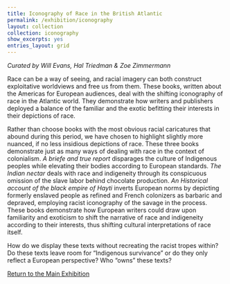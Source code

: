 ```yaml
---
title: Iconography of Race in the British Atlantic
permalink: /exhibition/iconography
layout: collection
collection: iconography
show_excerpts: yes
entries_layout: grid
---
```

*Curated by Will Evans, Hal Triedman & Zoe Zimmermann*

Race can be a way of seeing, and racial imagery can both construct exploitative worldviews and free us from them. These books, written about the Americas for European audiences, deal with the shifting iconography of race in the Atlantic world. They demonstrate how writers and publishers deployed a balance of the familiar and the exotic befitting their interests in their depictions of race. 

Rather than choose books with the most obvious racial caricatures that abound during this period, we have chosen to highlight slightly more nuanced, if no less insidious depictions of race. These three books demonstrate just as many ways of dealing with race in the context of colonialism. *A briefe and true report* disparages the culture of Indigenous peoples while elevating their bodies according to European standards. *The Indian nectar* deals with race and indigeneity through its conspicuous omission of the slave labor behind chocolate production. *An Historical account of the black empire of Hayti* inverts European norms by depicting formerly enslaved people as refined and French colonizers as barbaric and depraved, employing racist iconography of the savage in the process. These books demonstrate how European writers could draw upon familiarity and exoticism to shift the narrative of race and indigeneity according to their interests, thus shifting cultural interpretations of race itself.

How do we display these texts without recreating the racist tropes within? Do these texts leave room for “Indigenous survivance” or do they only reflect a European perspective? Who “owns” these texts?

[Return to the Main Exhibition](/exhibition)


<!-- collection: exhibition
entries_layout: grid
show_excerpts: false
permalink: /exhibition/home/
 -->